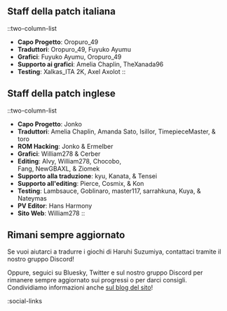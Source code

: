 ## Staff della patch italiana
::two-column-list
- **Capo Progetto**: Oropuro_49
- **Traduttori**: Oropuro_49, Fuyuko Ayumu
- **Grafici**: Fuyuko Ayumu, Oropuro_49
- **Supporto ai grafici**: Amelia Chaplin, TheXanada96
- **Testing**: Xalkas_ITA 2K, Axel Axolot
::

## Staff della patch inglese
::two-column-list
- **Capo Progetto**: Jonko
- **Traduttori**: Amelia Chaplin, Amanda Sato, Isillor, TimepieceMaster, & toro
- **ROM Hacking**: Jonko & Ermelber
- **Grafici**: William278 & Cerber
- **Editing**: Alvy, William278, Chocobo,<br/>Fang, NewGBAXL, & Ziomek
- **Supporto alla traduzione**: kyu, Kanata, & Tensei 
- **Supporto all'editing**: Pierce, Cosmix, & Kon
- **Testing**: Lambsauce, Goblinaro, master117, sarrahkuna, Kuya, & Nateymas
- **PV Editor**: Hans Harmony
- **Sito Web**: William278
::

## Rimani sempre aggiornato
Se vuoi aiutarci a tradurre i giochi di Haruhi Suzumiya, contattaci tramite il nostro gruppo Discord!

Oppure, seguici su Bluesky, Twitter e sul nostro gruppo Discord per rimanere sempre aggiornato sui progressi o per darci consigli. Condividiamo informazioni anche [sul blog del sito](/it/blog)!

<!-- Social media, Discord and blog buttons -->
:social-links